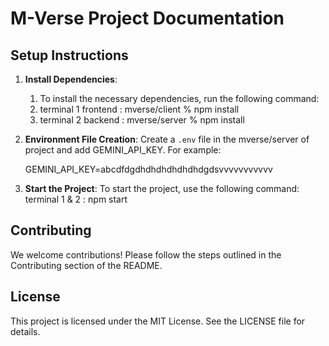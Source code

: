 
# M-Verse Project Documentation

## Setup Instructions

1. **Install Dependencies**:
    1. To install the necessary dependencies, run the following command:
    2. terminal 1 frontend : mverse/client % npm install
    3. terminal 2 backend : mverse/server % npm install
    

2. **Environment File Creation**:
    Create a `.env` file in the mverse/server of project and add GEMINI_API_KEY. For example:
    
    GEMINI_API_KEY=abcdfdgdhdhdhdhdhdhdgdsvvvvvvvvvvv

3. **Start the Project**:
    To start the project, use the following command:
    terminal 1 & 2 : npm start



## Contributing

We welcome contributions! Please follow the steps outlined in the Contributing section of the README.

## License

This project is licensed under the MIT License. See the LICENSE file for details.
